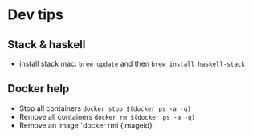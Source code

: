 # Dev tips

## Stack & haskell
- install stack mac: `brew update` and then `brew install haskell-stack`

## Docker help
- Stop all containers `docker stop $(docker ps -a -q)`
- Remove all containers `docker rm $(docker ps -a -q)`
- Remove an image `docker rmi {imageid}
